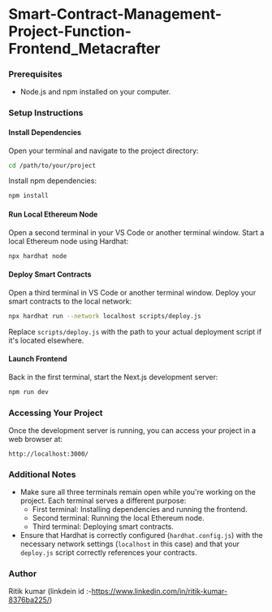 # Smart-Contract-Management-Project-Function-Frontend_Metacrafter


### Prerequisites
- Node.js and npm installed on your computer.

### Setup Instructions

#### Install Dependencies
Open your terminal and navigate to the project directory:
```bash
cd /path/to/your/project
```
Install npm dependencies:
```bash
npm install
```

#### Run Local Ethereum Node
Open a second terminal in your VS Code or another terminal window.
Start a local Ethereum node using Hardhat:
```bash
npx hardhat node
```

#### Deploy Smart Contracts
Open a third terminal in VS Code or another terminal window.
Deploy your smart contracts to the local network:
```bash
npx hardhat run --network localhost scripts/deploy.js
```
Replace `scripts/deploy.js` with the path to your actual deployment script if it's located elsewhere.

#### Launch Frontend
Back in the first terminal, start the Next.js development server:
```bash
npm run dev
```

### Accessing Your Project
Once the development server is running, you can access your project in a web browser at:
```
http://localhost:3000/
```

### Additional Notes
- Make sure all three terminals remain open while you're working on the project. Each terminal serves a different purpose:
  - First terminal: Installing dependencies and running the frontend.
  - Second terminal: Running the local Ethereum node.
  - Third terminal: Deploying smart contracts.
- Ensure that Hardhat is correctly configured (`hardhat.config.js`) with the necessary network settings (`localhost` in this case) and that your `deploy.js` script correctly references your contracts.

### Author
Ritik kumar (linkdein id :-https://www.linkedin.com/in/ritik-kumar-8376ba225/)
